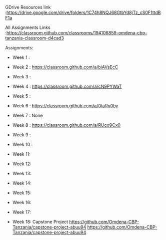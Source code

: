 

GDrive Resources link :https://drive.google.com/drive/folders/1C74h8NQJ68GtbYd8jTz_cS0F1ttdBF1a

All Assignments Links :https://classroom.github.com/classrooms/194106859-omdena-cbp-tanzania-classroom-d4cad3

Assignments:
- Week 1 : 
- Week 2 : https://classroom.github.com/a/biAVsEcC
- Week 3 : 
- Week 4 :  https://classroom.github.com/a/cN9PYWaT
- Week 5 : 
- Week 6 : https://classroom.github.com/a/0taRo0by
- Week 7 : None
- Week 8 : https://classroom.github.com/a/RUco9Cx0
- Week 9 : 
- Week 10 :
- Week 11:
- Week 12:
- Week 13:
- Week 14:
- Week 15:
- Week 16:
- Week 17:
  
- Week 18: Capstone Project https://github.com/Omdena-CBP-Tanzania/capstone-project-abuu94
          https://github.com/Omdena-CBP-Tanzania/capstone-project-abuu94
  
